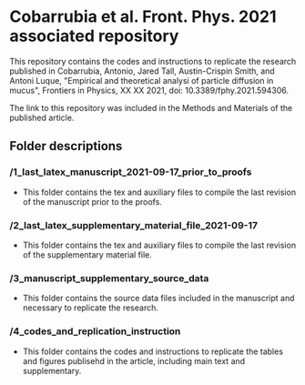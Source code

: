 # Cobarrubia et al. Front. Phys. 2021 associated repository

This repository contains the codes and instructions to replicate the research published in Cobarrubia, Antonio, Jared Tall, Austin-Crispin Smith, and Antoni Luque, "Empirical and theoretical analysi of particle diffusion in mucus", Frontiers in Physics, XX XX 2021, doi: 10.3389/fphy.2021.594306.

The link to this repository was included in the Methods and Materials of the published article.

## Folder descriptions

### /1_last_latex_manuscript_2021-09-17_prior_to_proofs
+ This folder contains the tex and auxiliary files to compile the last revision of the manuscript prior to the proofs.

### /2_last_latex_supplementary_material_file_2021-09-17
+ This folder contains the tex and auxiliary files to compile the last revision of the supplementary material file.

### /3_manuscript_supplementary_source_data
+ This folder contains the source data files included in the manuscript and necessary to replicate the research.

### /4_codes_and_replication_instruction
+ This folder contains the codes and instructions to replicate the tables and figures publisehd in the article, including main text and supplementary.
